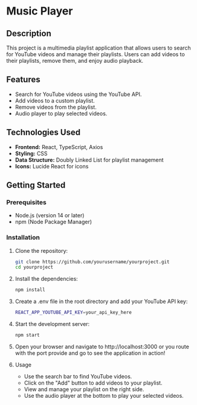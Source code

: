 # Music Player

## Description

This project is a multimedia playlist application that allows users to search for YouTube videos and manage their playlists. Users can add videos to their playlists, remove them, and enjoy audio playback.

## Features

- Search for YouTube videos using the YouTube API.
- Add videos to a custom playlist.
- Remove videos from the playlist.
- Audio player to play selected videos.

## Technologies Used

- **Frontend:** React, TypeScript, Axios
- **Styling:** CSS
- **Data Structure:** Doubly Linked List for playlist management
- **Icons:** Lucide React for icons

## Getting Started

### Prerequisites

- Node.js (version 14 or later)
- npm (Node Package Manager)

### Installation

1. Clone the repository:

   ```bash
   git clone https://github.com/yourusername/yourproject.git
   cd yourproject

2. Install the dependencies:
    ```bash
    npm install

3. Create a .env file in the root directory and add your YouTube API key:
    ```bash
    REACT_APP_YOUTUBE_API_KEY=your_api_key_here

4. Start the development server:
    
    ```bash
    npm start


5. Open your browser and navigate to http://localhost:3000 or you route with the port provide and go to see the application in action!
    
6. Usage
    - Use the search bar to find YouTube videos.
    - Click on the "Add" button to add videos to your playlist.
    - View and manage your playlist on the right side.
    - Use the audio player at the bottom to play your selected videos.





